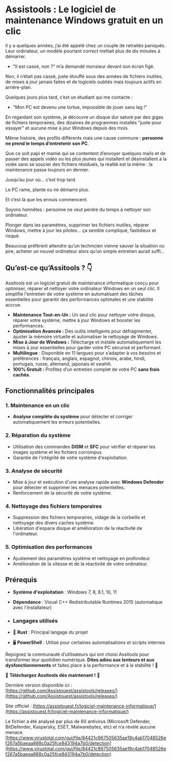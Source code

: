 # Assistools : Le logiciel de maintenance Windows gratuit en un clic

Il y a quelques années, j’ai été appelé chez un couple de retraités paniqués. Leur ordinateur, un modèle pourtant correct mettait plus de dix minutes à démarrer.
- "Il est cassé, non ?" m’a demandé monsieur devant son écran figé.

Non, il n’était pas cassé, juste étouffé sous des années de fichiers inutiles, de mises à jour jamais faites et de logiciels oubliés mais toujours actifs en arrière-plan.

Quelques jours plus tard, c’est un étudiant qui me contacte :
- "Mon PC est devenu une tortue, impossible de jouer sans lag !"

En regardant son système, je découvre un disque dur saturé par des gigas de fichiers temporaires, des dizaines de programmes installés "juste pour essayer" et aucune mise à jour Windows depuis des mois.

Même histoire, des profils différents mais une cause commune : **personne ne prend le temps d’entretenir son PC**.

Que ce soit papi et mamie qui se contentent d’envoyer quelques mails et de passer des appels vidéo ou les plus jeunes qui installent et désinstallent à la volée sans se soucier des fichiers résiduels, la réalité est la même : la maintenance passe toujours en dernier.

Jusqu’au jour où… c’est trop tard.

Le PC rame, plante ou ne démarre plus.

Et c’est là que les ennuis commencent.

Soyons honnêtes : personne ne veut perdre du temps à nettoyer son ordinateur.

Plonger dans les paramètres, supprimer les fichiers inutiles, réparer Windows, mettre à jour les pilotes… ça semble compliqué, fastidieux et risqué.

Beaucoup préfèrent attendre qu’un technicien vienne sauver la situation ou pire, acheter un nouvel ordinateur alors qu’un simple entretien aurait suffi...


## Qu’est-ce qu’Assitools ? 👇
Assitools est un logiciel gratuit de maintenance informatique conçu pour optimiser, réparer et nettoyer votre ordinateur Windows en un seul clic. Il simplifie l'entretien de votre système en automatisant des tâches essentielles pour garantir des performances optimales et une stabilité accrue.

- **Maintenance Tout-en-Un :** Un seul clic pour nettoyer votre disque, réparer votre système, mettre à jour Windows et booster les performances.
- **Optimisation Avancée :** Des outils intelligents pour défragmenter, ajuster la mémoire virtuelle et automatiser le nettoyage de Windows.
- **Mise à Jour de Windows :** Télécharge et installe automatiquement les mises à jour essentielles pour garder votre PC sécurisé et performant.  
- **Multilingue** : Disponible en 11 langues pour s’adapter à vos besoins et préférences : français, anglais, espagnol, chinois, arabe, hindi, portugais, russe, allemand, japonais et swahili.
- **100% Gratuit :** Profitez d’un entretien complet de votre PC **sans frais cachés**.

## Fonctionnalités principales

### 1. **Maintenance en un clic**
   - **Analyse complète du système** pour détecter et corriger automatiquement les erreurs potentielles.

### 2. **Réparation du système**
   - Utilisation des commandes **DISM** et **SFC** pour vérifier et réparer les images système et les fichiers corrompus.
   - Garantie de l'intégrité de votre système d'exploitation.

### 3. **Analyse de sécurité**
   - Mise à jour et exécution d'une analyse rapide avec **Windows Defender** pour détecter et supprimer les menaces potentielles.
   - Renforcement de la sécurité de votre système.

### 4. **Nettoyage des fichiers temporaires**
   - Suppression des fichiers temporaires, vidage de la corbeille et nettoyage des divers caches système.
   - Libération d'espace disque et amélioration de la réactivité de l'ordinateur.

### 5. **Optimisation des performances**
   - Ajustement des paramètres système et nettoyage en profondeur.
   - Amélioration de la vitesse et de la réactivité de votre ordinateur.

## Prérequis
- **Système d'exploitation** : Windows 7, 8, 8.1, 10, 11
- **Dépendance** : Visual C++ Redistributable Runtimes 2015 (automatique avec l'installateur)

- ### Langages utilisés
- 🦀 **Rust** : Principal langage du projet
- 🖥️ **PowerShell** : Utilisé pour certaines automatisations et scripts internes



Rejoignez la communauté d’utilisateurs qui ont choisi Assitools pour transformer leur quotidien numérique. **Dites adieu aux lenteurs et aux dysfonctionnements** et faites place à la performance et à la stabilité ! 🚀

🔽 **Téléchargez Assitools dès maintenant !** 🔽  

Dernière version disponible ici : [https://github.com/Assistouest/assistools/releases/](https://github.com/Assistouest/assistools/releases/)

Site officiel : [https://assistouest.fr/logiciel-maintenance-informatique/](https://assistouest.fr/logiciel-maintenance-informatique/)

Le fichier a été analysé par plus de 60 antivirus (Microsoft Defender, BitDefender, Kaspersky, ESET, Malwarebytes, etc) et n’a révélé aucune menace. [https://www.virustotal.com/gui/file/84421c867505635ae19c4ab17048526ef267a5baeaa888c0a25fce843194a7b0/detection](https://www.virustotal.com/gui/file/84421c867505635ae19c4ab17048526ef267a5baeaa888c0a25fce843194a7b0/detection)


